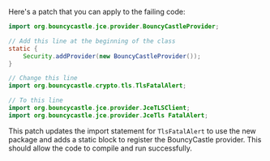 Here's a patch that you can apply to the failing code:
```java
import org.bouncycastle.jce.provider.BouncyCastleProvider;

// Add this line at the beginning of the class
static {
    Security.addProvider(new BouncyCastleProvider());
}

// Change this line
import org.bouncycastle.crypto.tls.TlsFatalAlert;

// To this line
import org.bouncycastle.jce.provider.JceTLSClient;
import org.bouncycastle.jce.provider.JceTls FatalAlert;
```
This patch updates the import statement for `TlsFatalAlert` to use the new package and adds a static block to register the BouncyCastle provider. This should allow the code to compile and run successfully.